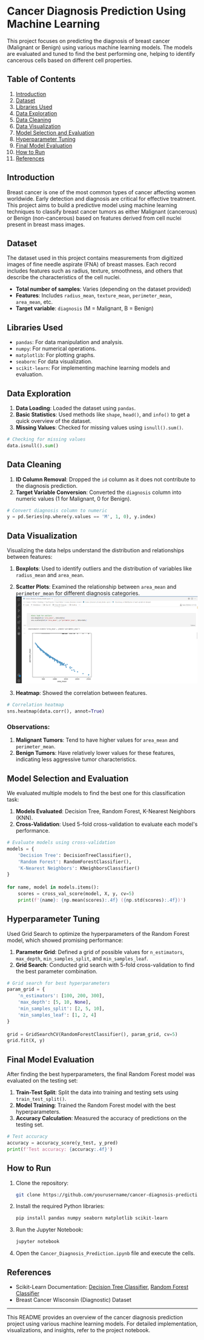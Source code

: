 # Cancer Diagnosis Prediction Using Machine Learning

This project focuses on predicting the diagnosis of breast cancer (Malignant or Benign) using various machine learning models. The models are evaluated and tuned to find the best performing one, helping to identify cancerous cells based on different cell properties.

## Table of Contents

1. [Introduction](#introduction)
2. [Dataset](#dataset)
3. [Libraries Used](#libraries-used)
4. [Data Exploration](#data-exploration)
5. [Data Cleaning](#data-cleaning)
6. [Data Visualization](#data-visualization)
7. [Model Selection and Evaluation](#model-selection-and-evaluation)
8. [Hyperparameter Tuning](#hyperparameter-tuning)
9. [Final Model Evaluation](#final-model-evaluation)
10. [How to Run](#how-to-run)
11. [References](#references)

## Introduction

Breast cancer is one of the most common types of cancer affecting women worldwide. Early detection and diagnosis are critical for effective treatment. This project aims to build a predictive model using machine learning techniques to classify breast cancer tumors as either Malignant (cancerous) or Benign (non-cancerous) based on features derived from cell nuclei present in breast mass images.

## Dataset

The dataset used in this project contains measurements from digitized images of fine needle aspirate (FNA) of breast masses. Each record includes features such as radius, texture, smoothness, and others that describe the characteristics of the cell nuclei.

- **Total number of samples**: Varies (depending on the dataset provided)
- **Features**: Includes `radius_mean`, `texture_mean`, `perimeter_mean`, `area_mean`, etc.
- **Target variable**: `diagnosis` (M = Malignant, B = Benign)

## Libraries Used

- `pandas`: For data manipulation and analysis.
- `numpy`: For numerical operations.
- `matplotlib`: For plotting graphs.
- `seaborn`: For data visualization.
- `scikit-learn`: For implementing machine learning models and evaluation.

## Data Exploration

1. **Data Loading**: Loaded the dataset using `pandas`.
2. **Basic Statistics**: Used methods like `shape`, `head()`, and `info()` to get a quick overview of the dataset.
3. **Missing Values**: Checked for missing values using `isnull().sum()`.

```python
# Checking for missing values
data.isnull().sum()
```

## Data Cleaning

1. **ID Column Removal**: Dropped the `id` column as it does not contribute to the diagnosis prediction.
2. **Target Variable Conversion**: Converted the `diagnosis` column into numeric values (1 for Malignant, 0 for Benign).

```python
# Convert diagnosis column to numeric
y = pd.Series(np.where(y.values == 'M', 1, 0), y.index)
```

## Data Visualization

Visualizing the data helps understand the distribution and relationships between features:

1. **Boxplots**: Used to identify outliers and the distribution of variables like `radius_mean` and `area_mean`.
2. **Scatter Plots**: Examined the relationship between `area_mean` and `perimeter_mean` for different diagnosis categories.
![Examined the relationship between area_mean and perimeter_mean for different diagnosis categories](Snippets/Cancer.png)

3. **Heatmap**: Showed the correlation between features.

```python
# Correlation heatmap
sns.heatmap(data.corr(), annot=True)
```

### Observations:

1. **Malignant Tumors**: Tend to have higher values for `area_mean` and `perimeter_mean`.
2. **Benign Tumors**: Have relatively lower values for these features, indicating less aggressive tumor characteristics.

## Model Selection and Evaluation

We evaluated multiple models to find the best one for this classification task:

1. **Models Evaluated**: Decision Tree, Random Forest, K-Nearest Neighbors (KNN).
2. **Cross-Validation**: Used 5-fold cross-validation to evaluate each model's performance.

```python
# Evaluate models using cross-validation
models = {
    'Decision Tree': DecisionTreeClassifier(),
    'Random Forest': RandomForestClassifier(),
    'K-Nearest Neighbors': KNeighborsClassifier()
}

for name, model in models.items():
    scores = cross_val_score(model, X, y, cv=5)
    print(f'{name}: {np.mean(scores):.4f} ({np.std(scores):.4f})')
```

## Hyperparameter Tuning

Used Grid Search to optimize the hyperparameters of the Random Forest model, which showed promising performance:

1. **Parameter Grid**: Defined a grid of possible values for `n_estimators`, `max_depth`, `min_samples_split`, and `min_samples_leaf`.
2. **Grid Search**: Conducted grid search with 5-fold cross-validation to find the best parameter combination.

```python
# Grid search for best hyperparameters
param_grid = {
    'n_estimators': [100, 200, 300],
    'max_depth': [5, 10, None],
    'min_samples_split': [2, 5, 10],
    'min_samples_leaf': [1, 2, 4]
}

grid = GridSearchCV(RandomForestClassifier(), param_grid, cv=5)
grid.fit(X, y)
```

## Final Model Evaluation

After finding the best hyperparameters, the final Random Forest model was evaluated on the testing set:

1. **Train-Test Split**: Split the data into training and testing sets using `train_test_split()`.
2. **Model Training**: Trained the Random Forest model with the best hyperparameters.
3. **Accuracy Calculation**: Measured the accuracy of predictions on the testing set.

```python
# Test accuracy
accuracy = accuracy_score(y_test, y_pred)
print(f'Test accuracy: {accuracy:.4f}')
```

## How to Run

1. Clone the repository:

    ```bash
    git clone https://github.com/yourusername/cancer-diagnosis-prediction.git
    ```

2. Install the required Python libraries:

    ```bash
    pip install pandas numpy seaborn matplotlib scikit-learn
    ```

3. Run the Jupyter Notebook:

    ```bash
    jupyter notebook
    ```

4. Open the `Cancer_Diagnosis_Prediction.ipynb` file and execute the cells.

## References

- Scikit-Learn Documentation: [Decision Tree Classifier](https://scikit-learn.org/stable/modules/generated/sklearn.tree.DecisionTreeClassifier.html), [Random Forest Classifier](https://scikit-learn.org/stable/modules/generated/sklearn.ensemble.RandomForestClassifier.html)
- Breast Cancer Wisconsin (Diagnostic) Dataset

---

This README provides an overview of the cancer diagnosis prediction project using various machine learning models. For detailed implementation, visualizations, and insights, refer to the project notebook.
